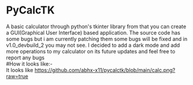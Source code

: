 # PyCalcTK
A basic calculator through python's tkinter library from that you can create a GUI(Graphical User Interface) based application. The source code has some bugs but i am currently patching them some bugs will be fixed and in v1.0_devbuild_2 you may not see. I decided to add a dark mode and add more operations to my calculator on its future updates and feel free to report any bugs\
#How it looks like:-\
It looks like https://github.com/abhx-x11/pycalctk/blob/main/calc.png?raw=true
